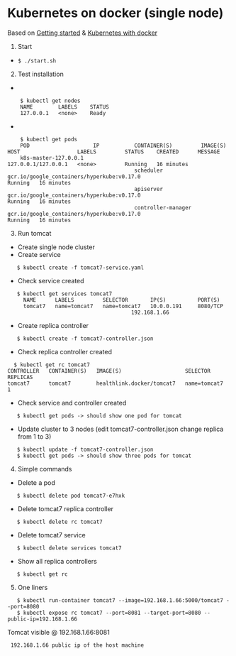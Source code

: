 # Kubernetes on docker (single node)

Based on  [Getting started][1] & [Kubernetes with docker][2]


1. Start
 * ```$ ./start.sh```
2. Test installation
 * 
 ```
     $ kubectl get nodes
     NAME        LABELS    STATUS
     127.0.0.1   <none>    Ready
 ```
 * 
 ```
     $ kubectl get pods
     POD                    IP           CONTAINER(S)         IMAGE(S)                                     HOST                  LABELS         STATUS    CREATED      MESSAGE
     k8s-master-127.0.0.1                                                                                  127.0.0.1/127.0.0.1   <none>         Running   16 minutes
                                         scheduler            gcr.io/google_containers/hyperkube:v0.17.0                                        Running   16 minutes
                                         apiserver            gcr.io/google_containers/hyperkube:v0.17.0                                        Running   16 minutes
                                         controller-manager   gcr.io/google_containers/hyperkube:v0.17.0                                        Running   16 minutes
 ```
3. Run tomcat
 * Create single node cluster
 * Create service
 ```
    $ kubectl create -f tomcat7-service.yaml
 ```
 * Check service created
 ```
    $ kubectl get services tomcat7
      NAME      LABELS         SELECTOR       IP(S)          PORT(S)
      tomcat7   name=tomcat7   name=tomcat7   10.0.0.191     8080/TCP
                                        192.168.1.66   
 ```
 * Create replica controller
 ```
    $ kubectl create -f tomcat7-controller.json
 ```
 * Check replica controller created
 ```
   $ kubectl get rc tomcat7
CONTROLLER   CONTAINER(S)   IMAGE(S)                    SELECTOR       REPLICAS
tomcat7      tomcat7        healthlink.docker/tomcat7   name=tomcat7   1
 ```
 * Check service and controller created
 ```
    $ kubectl get pods -> should show one pod for tomcat
 ```
 * Update cluster to 3 nodes (edit tomcat7-controller.json change replica from 1 to 3)
 ```
    $ kubectl update -f tomcat7-controller.json
    $ kubectl get pods -> should show three pods for tomcat
 ```
4. Simple commands
  * Delete a pod
 ```
    $ kubectl delete pod tomcat7-e7hxk
 ```
  * Delete tomcat7 replica controller
 ```
    $ kubectl delete rc tomcat7
 ```
  * Delete tomcat7 service
 ```
    $ kubectl delete services tomcat7
 ```
  * Show all replica controllers
 ```
    $ kubectl get rc 
 ```
5. One liners
 ```
    $ kubectl run-container tomcat7 --image=192.168.1.66:5000/tomcat7 --port=8080
    $ kubectl expose rc tomcat7 --port=8081 --target-port=8080 --public-ip=192.168.1.66
 ```

 Tomcat visible @ 192.168.1.66:8081

     192.168.1.66 public ip of the host machine

[1]:https://github.com/GoogleCloudPlatform/kubernetes/blob/master/docs/getting-started-guides/docker.md
[2]:http://sebgoa.blogspot.co.nz/2015/04/1-command-to-kubernetes-with-docker.html
